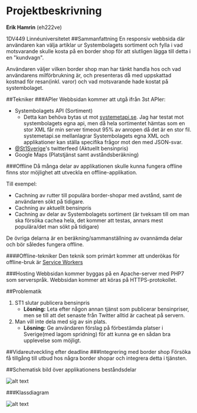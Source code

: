# Projektbeskrivning
**Erik Hamrin** (eh222ve)

1DV449 Linnéuniversitetet
##Sammanfattning
En responsiv webbsida där användaren kan välja artiklar ur Systembolagets sortiment och fylla i vad motsvarande skulle kosta på en border shop för att slutligen lägga till detta i en "kundvagn".

Användaren väljer vilken border shop man har tänkt handla hos och vad användarens milförbrukning är, och presenteras då med uppskattad kostnad för resan(inkl. varor) och vad motsvarande hade kostat på systembolaget.

##Tekniker
###APIer
Webbsidan kommer att utgå ifrån 3st APIer:

 * Systembolagets API (Sortiment)
	 * Detta kan behöva bytas ut mot [systemetapi.se](http://systemetapi.se/). Jag har testat mot systembolagets egna api, men då hela sortimentet hämtas som en stor XML får min server timeout 95% av anropen då det är en stor fil. systemetapi.se mellanlagrar Systembolagets egna XML och applikationer kan ställa specifika frågor mot den med JSON-svar.
 * [@St1Sverige](https://twitter.com/st1sverige)'s twitterfeed (Aktuellt bensinpris)
 * Google Maps (Platstjänst samt avståndsberäkning)

###Offline
Då många delar av applikationen skulle kunna fungera offline finns stor möjlighet att utveckla en offline-applikation. 

Till exempel:

* Cachning av rutter till populära border-shopar med avstånd, samt de användaren sökt på tidigare.
* Cachning av aktuellt bensinpris
* Cachning av delar av Systembolagets sortiment (är tveksam till om man ska försöka cachea hela, det kommer att testas, annars mest populära/det man sökt på tidigare)

De övriga delarna är en beräkning/sammanställning av ovannämda delar och bör således fungera offline.

####Offline-tekniker
Den teknik som primärt kommer att underökas för offline-bruk är [Service Workers](http://www.html5rocks.com/en/tutorials/service-worker/introduction/)

###Hosting
Webbsidan kommer byggas på en Apache-server med PHP7 som serverspråk. Webbsidan kommer att köras på HTTPS-protokollet.

##Problematik
1. ST1 slutar publicera bensinpris
	* **Lösning:** Leta efter någon annan tjänst som publicerar bensinpriser, men se till att det senaste från Twitter alltid är cacheat på servern.
2. Man vill inte dela med sig av sin plats.
	* **Lösning:** Ge användaren förslag på förbestämda platser i Sverige(med lagom spridning) för att kunna ge en sådan bra upplevelse som möjligt.

##Vidareutveckling efter deadline
###Integrering med border shop
Försöka få tillgång till utbud hos några border shopar och integrera detta i tjänsten.


##Schematisk bild över applikationens beståndsdelar

![alt text](http://1dv449.erikhamrin.se/images/Alkoholrundan.png)

###Klassdiagram

![alt text](http://1dv449.erikhamrin.se/images/AlkoholrundanClassDiagram.png)
